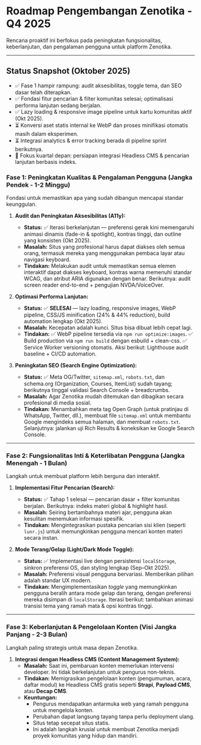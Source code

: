 # Roadmap Pengembangan Zenotika - Q4 2025

Rencana proaktif ini berfokus pada peningkatan fungsionalitas, keberlanjutan, dan pengalaman pengguna untuk platform Zenotika.

---

## Status Snapshot (Oktober 2025)

- ✅ Fase 1 hampir rampung: audit aksesibilitas, toggle tema, dan SEO dasar telah diterapkan.
- ✅ Fondasi fitur pencarian & filter komunitas selesai; optimalisasi performa lanjutan sedang berjalan.
- ✅ Lazy loading & responsive image pipeline untuk kartu komunitas aktif (Okt 2025).
- ⏳ Konversi aset statis internal ke WebP dan proses minifikasi otomatis masih dalam eksperimen.
- ⏳ Integrasi analytics & error tracking berada di pipeline sprint berikutnya.
- 🚀 Fokus kuartal depan: persiapan integrasi Headless CMS & pencarian lanjutan berbasis indeks.

### **Fase 1: Peningkatan Kualitas & Pengalaman Pengguna (Jangka Pendek - 1-2 Minggu)**

Fondasi untuk memastikan apa yang sudah dibangun mencapai standar keunggulan.

1.  **Audit dan Peningkatan Aksesibilitas (A11y):**
    *   **Status:** ✅ Iterasi berkelanjutan — preferensi gerak kini memengaruhi animasi dinamis (fade-in & spotlight), kontras tinggi, dan outline yang konsisten (Okt 2025).
    *   **Masalah:** Situs yang profesional harus dapat diakses oleh semua orang, termasuk mereka yang menggunakan pembaca layar atau navigasi keyboard.
    *   **Tindakan:** Melakukan audit untuk memastikan semua elemen interaktif dapat diakses keyboard, kontras warna memenuhi standar WCAG, dan atribut ARIA digunakan dengan benar. Berikutnya: audit screen reader end-to-end + pengujian NVDA/VoiceOver.

2.  **Optimasi Performa Lanjutan:**
    *   **Status:** ✅ **SELESAI** — lazy loading, responsive images, WebP pipeline, CSS/JS minification (24% & 44% reduction), build automation lengkap (Okt 2025). 
    *   **Masalah:** Kecepatan adalah kunci. Situs bisa dibuat lebih cepat lagi.
    *   **Tindakan:** ✅ WebP pipeline tersedia via `npm run optimize:images`. ✅ Build production via `npm run build` dengan esbuild + clean-css. ✅ Service Worker versioning otomatis. Aksi berikut: Lighthouse audit baseline + CI/CD automation.

3.  **Peningkatan SEO (Search Engine Optimization):**
    *   **Status:** ✅ Meta OG/Twitter, `sitemap.xml`, `robots.txt`, dan schema.org (Organization, Courses, ItemList) sudah tayang; berikutnya tinggal validasi Search Console + breadcrumbs.
    *   **Masalah:** Agar Zenotika mudah ditemukan dan dibagikan secara profesional di media sosial.
    *   **Tindakan:** Menambahkan meta tag Open Graph (untuk pratinjau di WhatsApp, Twitter, dll.), membuat file `sitemap.xml` untuk membantu Google mengindeks semua halaman, dan membuat `robots.txt`. Selanjutnya: jalankan uji Rich Results & koneksikan ke Google Search Console.

---

### **Fase 2: Fungsionalitas Inti & Keterlibatan Pengguna (Jangka Menengah - 1 Bulan)**

Langkah untuk membuat platform lebih berguna dan interaktif.

1.  **Implementasi Fitur Pencarian (Search):**
    *   **Status:** ✅ Tahap 1 selesai — pencarian dasar + filter komunitas berjalan. Berikutnya: indeks materi global & highlight hasil.
    *   **Masalah:** Seiring bertambahnya materi ajar, pengguna akan kesulitan menemukan informasi spesifik.
    *   **Tindakan:** Mengintegrasikan pustaka pencarian sisi klien (seperti `lunr.js`) untuk memungkinkan pengguna mencari konten materi secara instan.

2.  **Mode Terang/Gelap (Light/Dark Mode Toggle):**
    *   **Status:** ✅ Implementasi live dengan persistensi `localStorage`, sinkron preferensi OS, dan styling lengkap (Sep–Okt 2025).
    *   **Masalah:** Preferensi visual pengguna bervariasi. Memberikan pilihan adalah standar UX modern.
    *   **Tindakan:** Mengimplementasikan *toggle* yang memungkinkan pengguna beralih antara mode gelap dan terang, dengan preferensi mereka disimpan di `localStorage`. Iterasi berikut: tambahkan animasi transisi tema yang ramah mata & opsi kontras tinggi.

---

### **Fase 3: Keberlanjutan & Pengelolaan Konten (Visi Jangka Panjang - 2-3 Bulan)**

Langkah paling strategis untuk masa depan Zenotika.

1.  **Integrasi dengan Headless CMS (Content Management System):**
    *   **Masalah:** Saat ini, pembaruan konten memerlukan intervensi developer. Ini tidak berkelanjutan untuk pengurus non-teknis.
    *   **Tindakan:** Memigrasikan pengelolaan konten (pengumuman, acara, daftar modul) ke Headless CMS gratis seperti **Strapi**, **Payload CMS**, atau **Decap CMS**.
    *   **Keuntungan:**
        *   Pengurus mendapatkan antarmuka web yang ramah pengguna untuk mengelola konten.
        *   Perubahan dapat langsung tayang tanpa perlu deployment ulang.
        *   Situs tetap secepat situs statis.
        *   Ini adalah langkah krusial untuk membuat Zenotika menjadi proyek komunitas yang hidup dan mandiri.
